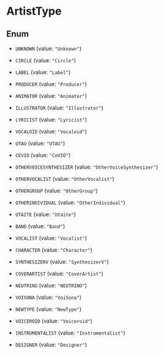 

# ArtistType

## Enum


* `UNKNOWN` (value: `"Unknown"`)

* `CIRCLE` (value: `"Circle"`)

* `LABEL` (value: `"Label"`)

* `PRODUCER` (value: `"Producer"`)

* `ANIMATOR` (value: `"Animator"`)

* `ILLUSTRATOR` (value: `"Illustrator"`)

* `LYRICIST` (value: `"Lyricist"`)

* `VOCALOID` (value: `"Vocaloid"`)

* `UTAU` (value: `"UTAU"`)

* `CEVIO` (value: `"CeVIO"`)

* `OTHERVOICESYNTHESIZER` (value: `"OtherVoiceSynthesizer"`)

* `OTHERVOCALIST` (value: `"OtherVocalist"`)

* `OTHERGROUP` (value: `"OtherGroup"`)

* `OTHERINDIVIDUAL` (value: `"OtherIndividual"`)

* `UTAITE` (value: `"Utaite"`)

* `BAND` (value: `"Band"`)

* `VOCALIST` (value: `"Vocalist"`)

* `CHARACTER` (value: `"Character"`)

* `SYNTHESIZERV` (value: `"SynthesizerV"`)

* `COVERARTIST` (value: `"CoverArtist"`)

* `NEUTRINO` (value: `"NEUTRINO"`)

* `VOISONA` (value: `"VoiSona"`)

* `NEWTYPE` (value: `"NewType"`)

* `VOICEROID` (value: `"Voiceroid"`)

* `INSTRUMENTALIST` (value: `"Instrumentalist"`)

* `DESIGNER` (value: `"Designer"`)




